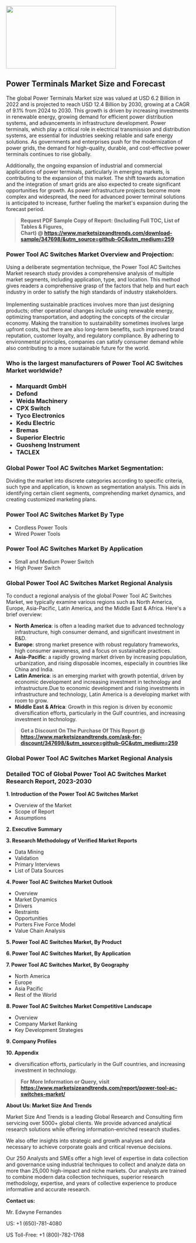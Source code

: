 <p><img class="alignnone size-medium wp-image-20088" src="https://ffe5etoiles.com/wp-content/uploads/2024/12/MST1-300x171.png" alt="" width="300" height="171" /></p><h2>Power Terminals Market Size and Forecast</h2><p>The global Power Terminals Market size was valued at USD 6.2 Billion in 2022 and is projected to reach USD 12.4 Billion by 2030, growing at a CAGR of 9.1% from 2024 to 2030. This growth is driven by increasing investments in renewable energy, growing demand for efficient power distribution systems, and advancements in infrastructure development. Power terminals, which play a critical role in electrical transmission and distribution systems, are essential for industries seeking reliable and safe energy solutions. As governments and enterprises push for the modernization of power grids, the demand for high-quality, durable, and cost-effective power terminals continues to rise globally. </p><p>Additionally, the ongoing expansion of industrial and commercial applications of power terminals, particularly in emerging markets, is contributing to the expansion of this market. The shift towards automation and the integration of smart grids are also expected to create significant opportunities for growth. As power infrastructure projects become more complex and widespread, the need for advanced power terminal solutions is anticipated to increase, further fueling the market's expansion during the forecast period.</p></p><blockquote id="" class=""><strong>Request PDF Sample Copy of Report: (Including Full TOC, List of Tables &amp; Figures, Chart)&nbsp;@&nbsp;<strong><a href="https://www.marketsizeandtrends.com/download-sample/347698/&utm_source=github-GC&utm_medium=259" target="_blank">https://www.marketsizeandtrends.com/download-sample/347698/&utm_source=github-GC&utm_medium=259</a></strong></strong></blockquote><h3 id="" class="">Power Tool AC Switches Market&nbsp;Overview and Projection:</h3><p id="" class="">Using a deliberate segmentation technique, the Power Tool AC Switches Market research study provides a comprehensive analysis of multiple market segments, including application, type, and location. This method gives readers a comprehensive grasp of the factors that help and hurt each industry in order to satisfy the high standards of industry stakeholders. <br /> <br />Implementing sustainable practices involves more than just designing products; other operational changes include using renewable energy, optimizing transportation, and adopting the concepts of the circular economy. Making the transition to sustainability sometimes involves large upfront costs, but there are also long-term benefits, such improved brand reputation, customer loyalty, and regulatory compliance. By adhering to environmental principles, companies can satisfy consumer demand while also contributing to a more sustainable future for the world.</p><h3 id="" class="">Who is the largest manufacturers of&nbsp;Power Tool AC Switches Market worldwide?</h3><h3 class=""><p><ul><li>Marquardt GmbH </li><li> Defond </li><li> Weida Machinery </li><li> CPX Switch </li><li> Tyco Electronics </li><li> Kedu Electric </li><li> Bremas </li><li> Superior Electric </li><li> Guosheng Instrument </li><li> TACLEX</li></ul></p></h3><h3 id="" class="">Global&nbsp;Power Tool AC Switches Market Segmentation:</h3><p id="" class="">Dividing the market into discrete categories according to specific criteria, such type and application, is known as segmentation analysis. This aids in identifying certain client segments, comprehending market dynamics, and creating customized marketing plans.</p><h3 id="" class="">Power Tool AC Switches Market&nbsp;By Type</h3><p><p><ul><li>Cordless Power Tools</li><li> Wired Power Tools</p></li></ul></p></p><h3 id="" class="">Power Tool AC Switches Market&nbsp;By Application</h3><p class=""><p><ul><li>Small and Medium Power Switch</li><li> High Power Switch</li></ul></p></p><h3 id="" class="">Global Power Tool AC Switches Market Regional Analysis</h3><p id="" class="">To conduct a regional analysis of the global Power Tool AC Switches Market, we typically examine various regions such as North America, Europe, Asia-Pacific, Latin America, and the Middle East &amp; Africa. Here's a brief overview:</p><ul><li><strong>North America</strong>: is often a leading market due to advanced technology infrastructure, high consumer demand, and significant investment in R&amp;D.</li><li><strong>Europe</strong>: strong market presence with robust regulatory frameworks, high consumer awareness, and a focus on sustainable practices.</li><li><strong>Asia-Pacific</strong>: a rapidly growing market driven by increasing population, urbanization, and rising disposable incomes, especially in countries like China and India.</li><li><strong>Latin America</strong>: is an emerging market with growth potential, driven by economic development and increasing investment in technology and infrastructure.Due to economic development and rising investments in infrastructure and technology, Latin America is a developing market with room to grow.</li><li><strong>Middle East &amp; Africa</strong>: Growth in this region is driven by economic diversification efforts, particularly in the Gulf countries, and increasing investment in technology.</li></ul><blockquote id="" class=""><strong>Get a Discount On The Purchase Of This Report @ <strong><a href="https://www.marketsizeandtrends.com/ask-for-discount/347698/&utm_source=github-GC&utm_medium=259" target="_blank">https://www.marketsizeandtrends.com/ask-for-discount/347698/&utm_source=github-GC&utm_medium=259</a></strong></strong></blockquote><h3 id="" class="">Global Power Tool AC Switches Market Regional Analysis</h3><h3 id="" class="">Detailed TOC of Global Power Tool AC Switches Market Research Report, 2023-2030</h3><p id="" class=""><strong>1. Introduction of the Power Tool AC Switches Market</strong></p><ul><li>Overview of the Market</li><li>Scope of Report</li><li>Assumptions</li></ul><p id="" class=""><strong>2. Executive Summary</strong></p><p id="" class=""><strong>3. Research Methodology of Verified Market Reports</strong></p><ul><li>Data Mining</li><li>Validation</li><li>Primary Interviews</li><li>List of Data Sources</li></ul><p id="" class=""><strong>4. Power Tool AC Switches Market Outlook</strong></p><ul><li>Overview</li><li>Market Dynamics</li><li>Drivers</li><li>Restraints</li><li>Opportunities</li><li>Porters Five Force Model</li><li>Value Chain Analysis</li></ul><p id="" class=""><strong>5. Power Tool AC Switches Market, By Product</strong></p><p id="" class=""><strong>6. Power Tool AC Switches Market, By Application</strong></p><p id="" class=""><strong>7. Power Tool AC Switches Market, By Geography</strong></p><ul><li>North America</li><li>Europe</li><li>Asia Pacific</li><li>Rest of the World</li></ul><p id="" class=""><strong>8. Power Tool AC Switches Market Competitive Landscape</strong></p><ul><li>Overview</li><li>Company Market Ranking</li><li>Key Development Strategies</li></ul><p id="" class=""><strong>9. Company Profiles</strong></p><p id="" class=""><strong>10. Appendix</strong></p><ul><li>diversification efforts, particularly in the Gulf countries, and increasing investment in technology.</li></ul><blockquote id="" class=""><strong>For More Information or Query, visit <strong><strong><a href="https://www.marketsizeandtrends.com/report/power-tool-ac-switches-market/" target="_blank">https://www.marketsizeandtrends.com/report/power-tool-ac-switches-market/</a></strong></strong></strong></blockquote><p id="" class=""><strong>About Us: Market Size And Trends</strong></p><p id="" class="">Market Size And Trends is a leading Global Research and Consulting firm servicing over 5000+ global clients. We provide advanced analytical research solutions while offering information-enriched research studies.</p><p id="" class="">We also offer insights into strategic and growth analyses and data necessary to achieve corporate goals and critical revenue decisions.</p><p id="" class="">Our 250 Analysts and SMEs offer a high level of expertise in data collection and governance using industrial techniques to collect and analyze data on more than 25,000 high-impact and niche markets. Our analysts are trained to combine modern data collection techniques, superior research methodology, expertise, and years of collective experience to produce informative and accurate research.</p><p id="" class=""><strong>Contact us:</strong></p><p id="" class="">Mr. Edwyne Fernandes</p><p id="" class="">US: +1 (650)-781-4080</p><p id="" class="">US Toll-Free: +1 (800)-782-1768</p>
